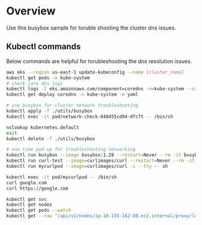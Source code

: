 # Overview

Use this busybox sample for toruble shooting the cluster dns issues.

## Kubectl commands

Below commands are helpful for torubleshooting the dns resolution issues.

```sh
aws eks --region us-east-1 update-kubeconfig --name [cluster_name]
kubectl get pods -n kube-system
# check core dns logs
kubectl logs -l eks.amazonaws.com/component=coredns -n=kube-system --since=60s
kubectl get deploy coredns -n kube-system -o yaml

# use busybox for cluster network troubleshooting
kubectl apply -f ./utils/busybox
kubectl exec -it pod/network-check-848455cd94-dfc7t -- /bin/sh

nslookup kubernetes.default
exit
kubectl delete -f ./utils/busybox

# one time pod up for troubleshooting networking
kubectl run busybox --image busybox:1.28 --restart=Never --rm -it busybox -- sh
kubectl run curl-test --image=curlimages/curl --restart=Never --rm -it -- sh
kubectl run mycurlpod --image=curlimages/curl -i --tty -- sh

kubectl exec -it pod/mycurlpod -- /bin/sh
curl google.com
curl https://google.com

kubectl get svc
kubectl get nodes 
kubectl get pods --watch
kubectl get --raw "/api/v1/nodes/ip-10-155-162-80.ec2.internal/proxy/logs/?query=kubelet"

```
